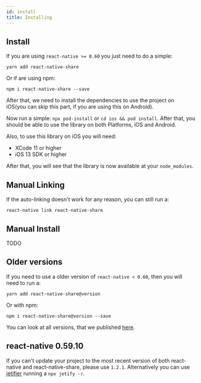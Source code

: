 ```yaml
---
id: install
title: Installing
---
```


## Install

If you are using `react-native >= 0.60` you just need to do a simple:

```shell
yarn add react-native-share
```

Or if are using npm:


```shell
npm i react-native-share --save
```

After that, we need to install the dependencies to use the project on iOS(you can skip this part, if you are using this on Android).

Now run a simple: `npx pod-install` or `cd ios && pod install`. After that, you should be able to use the library on both Platforms, iOS and Android. 

Also, to use this library on iOS you will need:

* XCode 11 or higher
* iOS 13 SDK or higher

After that, you will see that the library is now available at your `node_modules`.

## Manual Linking

If the auto-linking doesn't work for any reason, you can still run a:

```shell
react-native link react-native-share
```

## Manual Install

TODO

## Older versions

If you need to use a older version of `react-native < 0.60`, then you will need to run a:

```shell
yarn add react-native-share@version
```

Or with npm:

```shell
npm i react-native-share@version --save
```

You can look at all versions, that we published [here](https://github.com/react-native-community/react-native-share/releases).


## react-native 0.59.10 

If you can't update your project to the most recent version of both react-native and react-native-share, please use `1.2.1`. Alternatively you can use [jetifier](https://github.com/mikehardy/jetifier#to-reverse-jetify--convert-node_modules-dependencies-to-support-libraries) running a ```npx jetify -r```.

<!-- Write about Getting started, showing how: link, using Share.open. -->
